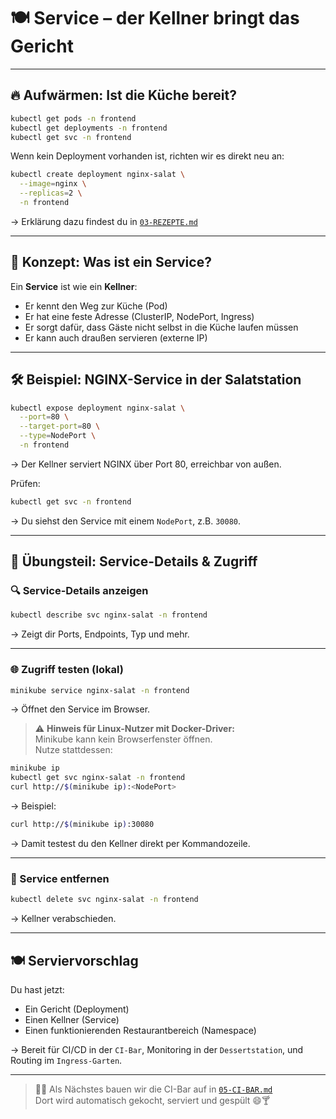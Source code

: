 [//]: # (docs/Minikube-Restaurant/Minikube-Kueche/04-SERVICE.md)

# 🍽️ Service – der Kellner bringt das Gericht

---

## 🔥 Aufwärmen: Ist die Küche bereit?

```bash
kubectl get pods -n frontend
kubectl get deployments -n frontend
kubectl get svc -n frontend
```

Wenn kein Deployment vorhanden ist, richten wir es direkt neu an:

```bash
kubectl create deployment nginx-salat \
  --image=nginx \
  --replicas=2 \
  -n frontend
```

→ Erklärung dazu findest du in [`03-REZEPTE.md`](03-REZEPTE.md)

---

## 🧠 Konzept: Was ist ein Service?

Ein **Service** ist wie ein **Kellner**:

- Er kennt den Weg zur Küche (Pod)
- Er hat eine feste Adresse (ClusterIP, NodePort, Ingress)
- Er sorgt dafür, dass Gäste nicht selbst in die Küche laufen müssen
- Er kann auch draußen servieren (externe IP)

---

## 🛠️ Beispiel: NGINX-Service in der Salatstation

```bash
kubectl expose deployment nginx-salat \
  --port=80 \
  --target-port=80 \
  --type=NodePort \
  -n frontend
```

→ Der Kellner serviert NGINX über Port 80, erreichbar von außen.

Prüfen:

```bash
kubectl get svc -n frontend
```

→ Du siehst den Service mit einem `NodePort`, z.B. `30080`.

---

## 🧪 Übungsteil: Service-Details & Zugriff

### 🔍 Service-Details anzeigen

```bash
kubectl describe svc nginx-salat -n frontend
```

→ Zeigt dir Ports, Endpoints, Typ und mehr.

---

### 🌐 Zugriff testen (lokal)

```bash
minikube service nginx-salat -n frontend
```

→ Öffnet den Service im Browser.

> ⚠️ **Hinweis für Linux-Nutzer mit Docker-Driver:**  
> Minikube kann kein Browserfenster öffnen.  
> Nutze stattdessen:

```bash
minikube ip
kubectl get svc nginx-salat -n frontend
curl http://$(minikube ip):<NodePort>
```

→ Beispiel:

```bash
curl http://$(minikube ip):30080
```

→ Damit testest du den Kellner direkt per Kommandozeile.

---

### 🧹 Service entfernen

```bash
kubectl delete svc nginx-salat -n frontend
```

→ Kellner verabschieden.

---

## 🍽️ Serviervorschlag

Du hast jetzt:

- Ein Gericht (Deployment)
- Einen Kellner (Service)
- Einen funktionierenden Restaurantbereich (Namespace)

→ Bereit für CI/CD in der `CI-Bar`, Monitoring in der `Dessertstation`, und Routing im `Ingress-Garten`.

---

> 👨‍🍳 Als Nächstes bauen wir die CI-Bar auf in [`05-CI-BAR.md`](./05-CI-BAR.md)  
> Dort wird automatisch gekocht, serviert und gespült 😄🍸 